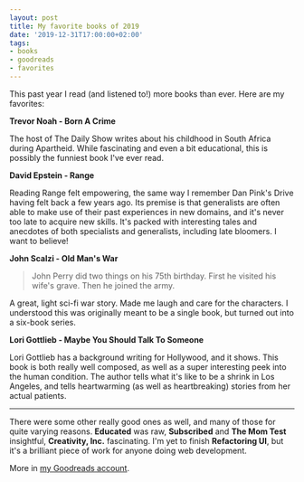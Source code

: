 ```yaml
---
layout: post
title: My favorite books of 2019
date: '2019-12-31T17:00:00+02:00'
tags:
- books
- goodreads
- favorites
---
```


This past year I read (and listened to!) more books than ever. Here are my favorites:

**Trevor Noah - Born A Crime**

The host of The Daily Show writes about his childhood in South Africa during Apartheid. While fascinating and even a bit educational, this is possibly the funniest book I've ever read.

**David Epstein - Range**

Reading Range felt empowering, the same way I remember Dan Pink's Drive having felt back a few years ago. Its premise is that generalists are often able to make use of their past experiences in new domains, and  it's never too late to acquire new skills. It's packed with interesting tales and anecdotes of both specialists and generalists, including late bloomers. I want to believe!

**John Scalzi - Old Man's War**

> John Perry did two things on his 75th birthday. First he visited his wife's grave. Then he joined the army.

A great, light sci-fi war story. Made me laugh and care for the characters. I understood this was originally meant to be a single book, but turned out into a six-book series.

**Lori Gottlieb - Maybe You Should Talk To Someone**

Lori Gottlieb has a background writing for Hollywood, and it shows. This book is both really well composed, as well as a super interesting peek into the human condition. The author tells what it's like to be a shrink in Los Angeles, and tells heartwarming (as well as heartbreaking) stories from her actual patients.

---

There were some other really good ones as well, and many of those for quite varying reasons. **Educated** was raw, **Subscribed** and **The Mom Test** insightful, **Creativity, Inc.** fascinating. I'm yet to finish **Refactoring UI**, but it's a brilliant piece of work for anyone doing web development.

More in [my Goodreads account](https://www.goodreads.com/user/show/1011336-mike-arvela).
